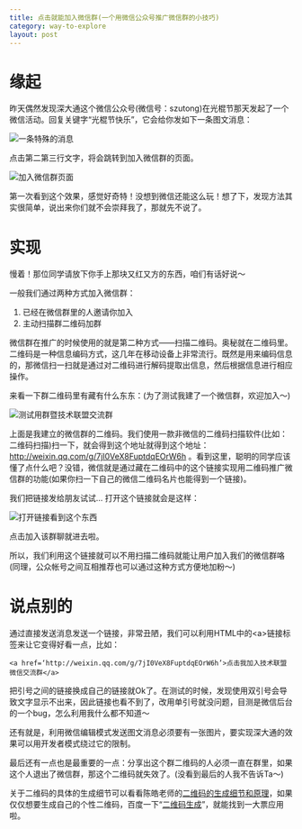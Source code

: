 ```yaml
---
title: 点击就能加入微信群(一个用微信公众号推广微信群的小技巧)
category: way-to-explore
layout: post
---
```


# 缘起

昨天偶然发现深大通这个微信公众号(微信号：szutong)在光棍节那天发起了一个微信活动。回复关键字“光棍节快乐”，它会给你发如下一条图文消息：

![一条特殊的消息][1]

点击第二第三行文字，将会跳转到加入微信群的页面。

![加入微信群页面][2]

第一次看到这个效果，感觉好奇特！没想到微信还能这么玩！想了下，发现方法其实很简单，说出来你们就不会崇拜我了，那就先不说了。

# 实现

慢着！那位同学请放下你手上那块又红又方的东西，咱们有话好说～

一般我们通过两种方式加入微信群：

1.  已经在微信群里的人邀请你加入
2.  主动扫描群二维码加群

微信群在推广的时候使用的就是第二种方式——扫描二维码。奥秘就在二维码里。二维码是一种信息编码方式，这几年在移动设备上非常流行。既然是用来编码信息的，那微信扫一扫就是通过对二维码进行解码提取出信息，然后根据信息进行相应操作。

来看一下群二维码里有藏有什么东东：(为了测试我建了一个微信群，欢迎加入～)

![测试用群暨技术联盟交流群][3]

上面是我建立的微信群的二维码。我们使用一款非微信的二维码扫描软件(比如：二维码扫描)扫一下，就会得到这个地址就得到这个地址：http://weixin.qq.com/g/7jI0VeX8FuptdqEOrW6h 。看到这里，聪明的同学应该懂了点什么吧？没错，微信就是通过藏在二维码中的这个链接实现用二维码推广微信群的功能(如果你扫一下自己的微信二维码名片也能得到一个链接)。

我们把链接发给朋友试试… 打开这个链接就会是这样：

![打开链接看到这个东西][4]

点击加入该群聊就进去啦。

所以，我们利用这个链接就可以不用扫描二维码就能让用户加入我们的微信群咯(同理，公众帐号之间互相推荐也可以通过这种方式方便地加粉～)

# 说点别的

通过直接发送消息发送一个链接，非常丑陋，我们可以利用HTML中的&lt;a>链接标签来让它变得好看一点，比如：

    <a href=‘http://weixin.qq.com/g/7jI0VeX8FuptdqEOrW6h’>点击我加入技术联盟微信交流群</a>

把引号之间的链接换成自己的链接就Ok了。在测试的时候，发现使用双引号会导致文字显示不出来，因此链接也看不到了，改用单引号就没问题，目测是微信后台的一个bug，怎么利用我什么都不知道～

还有就是，利用微信编辑模式发送图文消息必须要有一张图片，要实现深大通的效果可以用开发者模式绕过它的限制。

最后还有一点也是最重要的一点：分享出这个群二维码的人必须一直在群里，如果这个人退出了微信群，那这个二维码就失效了。(没看到最后的人我不告诉Ta～)

关于二维码的具体的生成细节可以看看陈皓老师的[二维码的生成细节和原理][5]，如果仅仅想要生成自己的个性二维码，百度一下“[二维码生成][6]”，就能找到一大票应用啦。

 [1]: http://ww4.sinaimg.cn/large/6dc8961bjw1earf1uiggfj20dc0nqzll.jpg
 [2]: http://ww4.sinaimg.cn/large/6dc8961bjw1earf9py01cj20ez0qomxv.jpg
 [3]: http://ww2.sinaimg.cn/large/6dc8961bjw1earf1i04nbj20dc0nq40d.jpg
 [4]: http://ww2.sinaimg.cn/large/6dc8961bjw1earjqgjhlaj20dc0nqgn2.jpg
 [5]: http://coolshell.cn/articles/10590.html
 [6]: http://www.baidu.com/s?wd=%B6%FE%CE%AC%C2%EB%C9%FA%B3%C9
